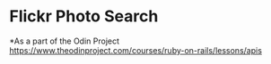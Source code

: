 # Flickr Photo Search

*As a part of the Odin Project
https://www.theodinproject.com/courses/ruby-on-rails/lessons/apis
